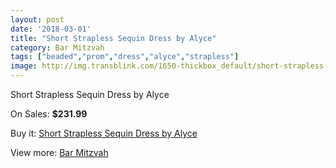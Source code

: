 ```yaml
---
layout: post
date: '2018-03-01'
title: "Short Strapless Sequin Dress by Alyce"
category: Bar Mitzvah
tags: ["beaded","prom","dress","alyce","strapless"]
image: http://img.transblink.com/1650-thickbox_default/short-strapless-sequin-dress-by-alyce.jpg
---
```

Short Strapless Sequin Dress by Alyce

On Sales: **$231.99**
<a href="https://www.transblink.com/en/bar-mitzvah/524-short-strapless-sequin-dress-by-alyce.html"><amp-img layout="responsive" width="600" height="600" src="//img.transblink.com/1650-thickbox_default/short-strapless-sequin-dress-by-alyce.jpg" alt="Short Strapless Sequin Dress by Alyce 0" /></a>
<a href="https://www.transblink.com/en/bar-mitzvah/524-short-strapless-sequin-dress-by-alyce.html"><amp-img layout="responsive" width="600" height="600" src="//img.transblink.com/1652-thickbox_default/short-strapless-sequin-dress-by-alyce.jpg" alt="Short Strapless Sequin Dress by Alyce 1" /></a>
<a href="https://www.transblink.com/en/bar-mitzvah/524-short-strapless-sequin-dress-by-alyce.html"><amp-img layout="responsive" width="600" height="600" src="//img.transblink.com/1651-thickbox_default/short-strapless-sequin-dress-by-alyce.jpg" alt="Short Strapless Sequin Dress by Alyce 2" /></a>

Buy it: [Short Strapless Sequin Dress by Alyce](https://www.transblink.com/en/bar-mitzvah/524-short-strapless-sequin-dress-by-alyce.html "Short Strapless Sequin Dress by Alyce")

View more: [Bar Mitzvah](https://www.transblink.com/en/2-bar-mitzvah "Bar Mitzvah")